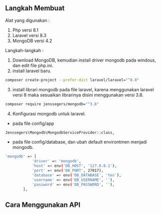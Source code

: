 
## Langkah Membuat
Alat yang digunakan :
1. Php versi 8.1
2. Laravel versi 8.3
3. MongoDB versi 4.2

Langkah-langkah :
1. Download MongoDB, kemudian install driver mongodb pada windous, dan edit file php.ini.
2. install laravel baru.
```bash
composer create-project --prefer-dist laravel/laravel="^8.0"
```
3. install librari mongodb pada file laravel, karena menggunakan laravel versi 8 maka sesuaikan librarinya disini menggunakan versi 3.8.
```bash
composer require jenssegers/mongodb="^3.8"
```
4. Konfigurasi mongodb untuk laravel.
- pada file config/app
```bash
Jenssegers\Mongodb\MongodbServiceProvider::class,
```
- pada file config/database, dan ubah default environtmen menjadi mongodb.
```bash
'mongodb' => [
            'driver' => 'mongodb',
            'host' => env('DB_HOST', '127.0.0.1'),
            'port' => env('DB_PORT', 27017),
            'database' => env('DB_DATABASE', 'tes'),
            'username' => env('DB_USERNAME', ''),
            'password' => env('DB_PASSWORD', ''),
        ],
```

## Cara Menggunakan API
